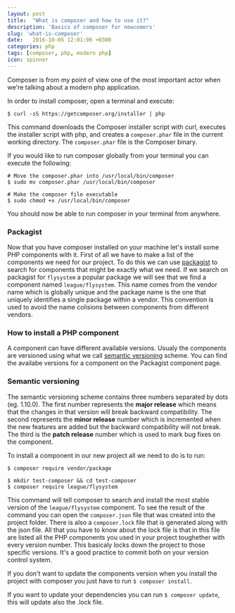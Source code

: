 ```yaml
---
layout: post
title:  "What is composer and how to use it?"
description: 'Basics of composer for newcomers'
slug: 'what-is-composer'
date:   2016-10-05 12:01:06 +0300
categories: php
tags: [composer, php, modern php]
icon: spinner
---
```


Composer is from my point of view one of the most important actor when we're talking about a modern php application.

In order to install composer, open a terminal and execute:

```
$ curl -sS https://getcomposer.org/installer | php
```

This command downloads the Composer installer script with curl, executes the installer script with php, 
and creates a `composer.phar` file in the current working directory. The `composer.phar` file is the Composer binary.

If you would like to run composer globally from your terminal you can execute the following:

```
# Move the composer.phar into /usr/local/bin/composer
$ sudo mv composer.phar /usr/local/bin/composer

# Make the composer file executable
$ sudo chmod +x /usr/local/bin/composer
```
You should now be able to run composer in your terminal from anywhere.

### Packagist

Now that you have composer installed on your machine let's install some PHP components with it.
First of all we have to make a list of the components we need for our project. To do this we can use 
[packagist](https://packagist.org/) to search for components that might be exactly what we need. If we
search on packagist for `flysystem` a popular package we will see that we find a component named 
`league/flysystem`. This name comes from the vendor name which is globally unique and the package name
is the one that uniquely identifies a single package within a vendor. 
This convention is used to avoid the name colisions between components from different vendors.

### How to install a PHP component

A component can have different available versions. Usualy the components are versioned using what we call [semantic 
versioning](https://semver.org/) scheme. You can find the availabe versions for a component on the Packagist 
component page.

### Semantic versioning

The semantic versioning scheme contains three numbers separated by dots (eg. 1.10.0). The first number represents the 
**major release** which means that the changes in that version will break backward compatibility. The second represents 
the **minor release** number which is incremented when the new features are added but the backward compatibility will 
not break. The third is the **patch release** number which is used to mark bug fixes on the component.

To install a component in our new project all we need to do is to run:

```
$ composer require vendor/package

$ mkdir test-composer && cd test-composer
$ composer require league/flysystem
```

This command will tell composer to search and install the most stable version of the `league/flysystem` component. 
To see the result of the command you can open the `composer.json` file that was created into the project folder.
There is also a `composer.lock` file that is generated along with the json file. All that you have to know about
the lock file is that in this file are listed all the PHP components you used in your project toughether with every
version number. This basicaly locks down the project to those specific versions.
It's a good practice to commit both on your version control system.

If you don't want to update the components version when you install the project with composer you just have to run
`$ composer install`.

If you want to update your dependencies you can run `$ composer update`, this will update also the .lock file.

